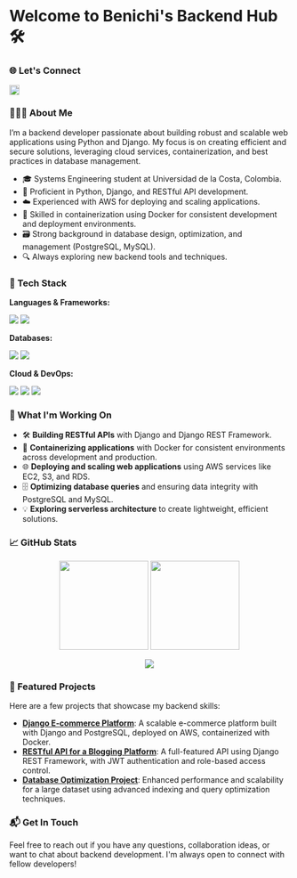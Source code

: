 <img src="https://i.giphy.com/media/l0HlBO7eyXzSZkJri/giphy.gif" width=100% height=1/>

# Welcome to Benichi's Backend Hub 🛠️

### 🌐 Let's Connect
<a href='https://www.linkedin.com/in/camilo-ben%C3%ADtez-aa6557314/'><img align='left' alt="LinkedIn" src="https://img.icons8.com/color/48/000000/linkedin.png" height='18px'/></a>

<br/>

### 👨🏻‍💻 About Me

I’m a backend developer passionate about building robust and scalable web applications using Python and Django. My focus is on creating efficient and secure solutions, leveraging cloud services, containerization, and best practices in database management.

- 🎓 Systems Engineering student at Universidad de la Costa, Colombia.
- 💼 Proficient in Python, Django, and RESTful API development.
- ☁️ Experienced with AWS for deploying and scaling applications.
- 🐳 Skilled in containerization using Docker for consistent development and deployment environments.
- 🗃️ Strong background in database design, optimization, and management (PostgreSQL, MySQL).
- 🔍 Always exploring new backend tools and techniques.

### 🔧 Tech Stack

**Languages & Frameworks:**
<p>
  <img src="https://img.shields.io/badge/-Python-333333?style=flat&logo=python&logoColor=ffdd54" />
  <img src="https://img.shields.io/badge/-Django-333333?style=flat&logo=django" />
</p>

**Databases:**
<p>
  <img src="https://img.shields.io/badge/-PostgreSQL-333333?style=flat&logo=postgresql" />
  <img src="https://img.shields.io/badge/-MySQL-333333?style=flat&logo=mysql" />
</p>

**Cloud & DevOps:**
<p>
  <img src="https://img.shields.io/badge/-AWS-333333?style=flat&logo=amazon-aws" />
  <img src="https://img.shields.io/badge/-Docker-333333?style=flat&logo=docker" />
  <img src="https://img.shields.io/badge/-Git%20Bash-333333?style=flat&logo=git" />
</p>

### 🚀 What I'm Working On

- 🛠️ **Building RESTful APIs** with Django and Django REST Framework.
- 🐳 **Containerizing applications** with Docker for consistent environments across development and production.
- 🌐 **Deploying and scaling web applications** using AWS services like EC2, S3, and RDS.
- 🗄️ **Optimizing database queries** and ensuring data integrity with PostgreSQL and MySQL.
- 💡 **Exploring serverless architecture** to create lightweight, efficient solutions.

### 📈 GitHub Stats
<p align="center">
  <img height="160" src="https://github-readme-stats.vercel.app/api?username=IngBenichi&show_icons=true&theme=radical&hide_border=true&bg_color=1A1B27&include_all_commits=true" />
  <img height="160" src="https://github-readme-stats.vercel.app/api/top-langs/?username=IngBenichi&layout=compact&theme=radical&hide_border=true&bg_color=1A1B27" />
</p>

<p align="center">
  <img src="https://img.shields.io/github/repo-count/IngBenichi?style=for-the-badge&color=61dafb&label=Total%20Repositories" />
</p>

### 🌟 Featured Projects

Here are a few projects that showcase my backend skills:

- **[Django E-commerce Platform](#)**: A scalable e-commerce platform built with Django and PostgreSQL, deployed on AWS, containerized with Docker.
- **[RESTful API for a Blogging Platform](#)**: A full-featured API using Django REST Framework, with JWT authentication and role-based access control.
- **[Database Optimization Project](#)**: Enhanced performance and scalability for a large dataset using advanced indexing and query optimization techniques.

### 📬 Get In Touch

Feel free to reach out if you have any questions, collaboration ideas, or want to chat about backend development. I'm always open to connect with fellow developers!

<img src="https://i.giphy.com/media/l0HlBO7eyXzSZkJri/giphy.gif" width=100% height=1/>
